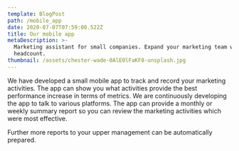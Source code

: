 ```yaml
---
template: BlogPost
path: /mobile_app
date: 2020-07-07T07:59:00.522Z
title: Our mobile app
metaDescription: >-
  Marketing assistant for small companies. Expand your marketing team without
  headcount.
thumbnail: /assets/chester-wade-0AlE0lFaKF8-unsplash.jpg
---
```

We have developed a small mobile app to track and record your marketing activities.  The app can show you what activities provide the best performance increase in terms of metrics.  We are continuously developing the app to talk to various platforms.  The app can provide a monthly or weekly summary report so you can review the marketing activities which were most effective.

Further more reports to your upper management can be automatically prepared.

